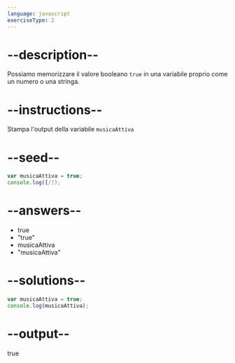 ```yaml
---
language: javascript
exerciseType: 2
---
```


# --description--

Possiamo memorizzare il valore booleano `true` in una variabile proprio come un numero o una stringa.

# --instructions--

Stampa l'output della variabile `musicaAttiva`

# --seed--

```javascript
var musicaAttiva = true;
console.log([/]);
```

# --answers--

- true
- "true"
- musicaAttiva
- "musicaAttiva"

# --solutions--

```javascript
var musicaAttiva = true;
console.log(musicaAttiva);
```

# --output--

true
